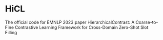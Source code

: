 # HiCL
The official code for EMNLP 2023 paper HierarchicalContrast: A Coarse-to-Fine Contrastive Learning Framework for Cross-Domain Zero-Shot Slot Filling
